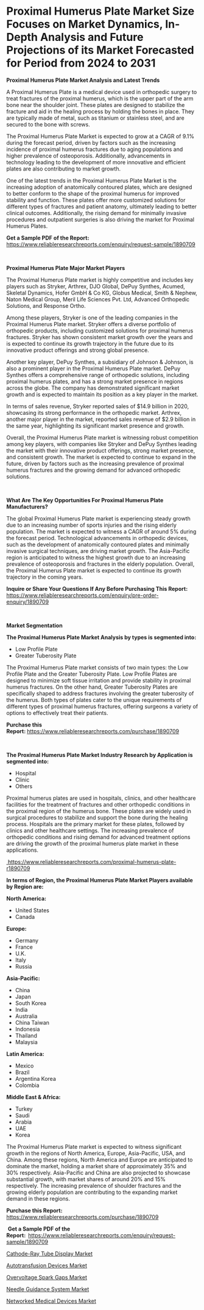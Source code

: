 <p><h1>Proximal Humerus Plate Market Size Focuses on Market Dynamics, In-Depth Analysis and Future Projections of its Market Forecasted for Period from 2024 to 2031</h1></p><p><strong>Proximal Humerus Plate Market Analysis and Latest Trends</strong></p>
<p><p>A Proximal Humerus Plate is a medical device used in orthopedic surgery to treat fractures of the proximal humerus, which is the upper part of the arm bone near the shoulder joint. These plates are designed to stabilize the fracture and aid in the healing process by holding the bones in place. They are typically made of metal, such as titanium or stainless steel, and are secured to the bone with screws.</p><p>The Proximal Humerus Plate Market is expected to grow at a CAGR of 9.1% during the forecast period, driven by factors such as the increasing incidence of proximal humerus fractures due to aging populations and higher prevalence of osteoporosis. Additionally, advancements in technology leading to the development of more innovative and efficient plates are also contributing to market growth.</p><p>One of the latest trends in the Proximal Humerus Plate Market is the increasing adoption of anatomically contoured plates, which are designed to better conform to the shape of the proximal humerus for improved stability and function. These plates offer more customized solutions for different types of fractures and patient anatomy, ultimately leading to better clinical outcomes. Additionally, the rising demand for minimally invasive procedures and outpatient surgeries is also driving the market for Proximal Humerus Plates.</p></p>
<p><strong>Get a Sample PDF of the Report:&nbsp;</strong> <a href="https://www.reliableresearchreports.com/enquiry/request-sample/1890709">https://www.reliableresearchreports.com/enquiry/request-sample/1890709</a></p>
<p>&nbsp;</p>
<p><strong>Proximal Humerus Plate Major Market Players</strong></p>
<p><p>The Proximal Humerus Plate market is highly competitive and includes key players such as Stryker, Arthrex, DJO Global, DePuy Synthes, Acumed, Skeletal Dynamics, Hofer GmbH & Co KG, Globus Medical, Smith & Nephew, Naton Medical Group, Meril Life Sciences Pvt. Ltd, Advanced Orthopedic Solutions, and Response Ortho.</p><p>Among these players, Stryker is one of the leading companies in the Proximal Humerus Plate market. Stryker offers a diverse portfolio of orthopedic products, including customized solutions for proximal humerus fractures. Stryker has shown consistent market growth over the years and is expected to continue its growth trajectory in the future due to its innovative product offerings and strong global presence.</p><p>Another key player, DePuy Synthes, a subsidiary of Johnson & Johnson, is also a prominent player in the Proximal Humerus Plate market. DePuy Synthes offers a comprehensive range of orthopedic solutions, including proximal humerus plates, and has a strong market presence in regions across the globe. The company has demonstrated significant market growth and is expected to maintain its position as a key player in the market.</p><p>In terms of sales revenue, Stryker reported sales of $14.9 billion in 2020, showcasing its strong performance in the orthopedic market. Arthrex, another major player in the market, reported sales revenue of $2.9 billion in the same year, highlighting its significant market presence and growth.</p><p>Overall, the Proximal Humerus Plate market is witnessing robust competition among key players, with companies like Stryker and DePuy Synthes leading the market with their innovative product offerings, strong market presence, and consistent growth. The market is expected to continue to expand in the future, driven by factors such as the increasing prevalence of proximal humerus fractures and the growing demand for advanced orthopedic solutions.</p></p>
<p>&nbsp;</p>
<p><strong>What Are The Key Opportunities For Proximal Humerus Plate Manufacturers?</strong></p>
<p><p>The global Proximal Humerus Plate market is experiencing steady growth due to an increasing number of sports injuries and the rising elderly population. The market is expected to witness a CAGR of around 5% during the forecast period. Technological advancements in orthopedic devices, such as the development of anatomically contoured plates and minimally invasive surgical techniques, are driving market growth. The Asia-Pacific region is anticipated to witness the highest growth due to an increasing prevalence of osteoporosis and fractures in the elderly population. Overall, the Proximal Humerus Plate market is expected to continue its growth trajectory in the coming years.</p></p>
<p><strong>Inquire or Share Your Questions If Any Before Purchasing This Report:</strong> <a href="https://www.reliableresearchreports.com/enquiry/pre-order-enquiry/1890709">https://www.reliableresearchreports.com/enquiry/pre-order-enquiry/1890709</a></p>
<p>&nbsp;</p>
<p><strong>Market Segmentation</strong></p>
<p><strong>The Proximal Humerus Plate Market Analysis by types is segmented into:</strong></p>
<p><ul><li>Low Profile Plate</li><li>Greater Tuberosity Plate</li></ul></p>
<p><p>The Proximal Humerus Plate market consists of two main types: the Low Profile Plate and the Greater Tuberosity Plate. Low Profile Plates are designed to minimize soft tissue irritation and provide stability in proximal humerus fractures. On the other hand, Greater Tuberosity Plates are specifically shaped to address fractures involving the greater tuberosity of the humerus. Both types of plates cater to the unique requirements of different types of proximal humerus fractures, offering surgeons a variety of options to effectively treat their patients.</p></p>
<p><strong>Purchase this Report:&nbsp;</strong><a href="https://www.reliableresearchreports.com/purchase/1890709">https://www.reliableresearchreports.com/purchase/1890709</a></p>
<p>&nbsp;</p>
<p><strong>The Proximal Humerus Plate Market Industry Research by Application is segmented into:</strong></p>
<p><ul><li>Hospital</li><li>Clinic</li><li>Others</li></ul></p>
<p><p>Proximal humerus plates are used in hospitals, clinics, and other healthcare facilities for the treatment of fractures and other orthopedic conditions in the proximal region of the humerus bone. These plates are widely used in surgical procedures to stabilize and support the bone during the healing process. Hospitals are the primary market for these plates, followed by clinics and other healthcare settings. The increasing prevalence of orthopedic conditions and rising demand for advanced treatment options are driving the growth of the proximal humerus plate market in these applications.</p></p>
<p><a href="https://www.reliableresearchreports.com/proximal-humerus-plate-r1890709">&nbsp;https://www.reliableresearchreports.com/proximal-humerus-plate-r1890709</a></p>
<p><strong>In terms of Region, the Proximal Humerus Plate Market Players available by Region are:</strong></p>
<p>
    <p> <strong> North America: </strong>
        <ul>
            <li>United States</li>
            <li>Canada</li>
        </ul>
        </p> 
    <p> <strong> Europe: </strong>
        <ul>
            <li>Germany</li>
            <li>France</li>
            <li>U.K.</li>
            <li>Italy</li>
            <li>Russia</li>
        </ul>
        </p> 
    <p> <strong> Asia-Pacific: </strong>
        <ul>
            <li>China</li>
            <li>Japan</li>
            <li>South Korea</li>
            <li>India</li>
            <li>Australia</li>
            <li>China Taiwan</li>
            <li>Indonesia</li>
            <li>Thailand</li>
            <li>Malaysia</li>
        </ul>
        </p> 
    <p> <strong> Latin America: </strong>
        <ul>
            <li>Mexico</li>
            <li>Brazil</li>
            <li>Argentina Korea</li>
            <li>Colombia</li>
        </ul>
        </p> 
    <p> <strong> Middle East & Africa: </strong>
        <ul>
            <li>Turkey</li>
            <li>Saudi</li>
            <li>Arabia</li>
            <li>UAE</li>
            <li>Korea</li>
        </ul>
    </p>
    </p>
<p><p>The Proximal Humerus Plate market is expected to witness significant growth in the regions of North America, Europe, Asia-Pacific, USA, and China. Among these regions, North America and Europe are anticipated to dominate the market, holding a market share of approximately 35% and 30% respectively. Asia-Pacific and China are also projected to showcase substantial growth, with market shares of around 20% and 15% respectively. The increasing prevalence of shoulder fractures and the growing elderly population are contributing to the expanding market demand in these regions.</p></p>
<p><strong>Purchase this Report: </strong><a href="https://www.reliableresearchreports.com/purchase/1890709">https://www.reliableresearchreports.com/purchase/1890709</a></p>
<p>&nbsp;<strong>Get a Sample PDF of the Report:&nbsp;&nbsp;</strong><a href="https://www.reliableresearchreports.com/enquiry/request-sample/1890709">https://www.reliableresearchreports.com/enquiry/request-sample/1890709</a></p>
<p><strong></strong></p>
<p><p><a href="https://medium.com/@colin.paterson6579/cathode-ray-tube-display-market-size-by-type-curved-screen-others-by-product-d804f9071342">Cathode-Ray Tube Display Market</a></p><p><a href="https://github.com/topanyudistiraadinugraha/Market-Research-Report-List-1/blob/main/autotransfusion-devices-market.md">Autotransfusion Devices Market</a></p><p><a href="https://medium.com/@bsjdj3773/overvoltage-spark-gaps-market-outlook-complete-industry-analysis-2024-to-2031-79e064343d4a">Overvoltage Spark Gaps Market</a></p><p><a href="https://github.com/jackPeters644/Market-Research-Report-List-1/blob/main/needle-guidance-system-market.md">Needle Guidance System Market</a></p><p><a href="https://github.com/philipWlf74/Market-Research-Report-List-1/blob/main/networked-medical-devices-market.md">Networked Medical Devices Market</a></p></p>